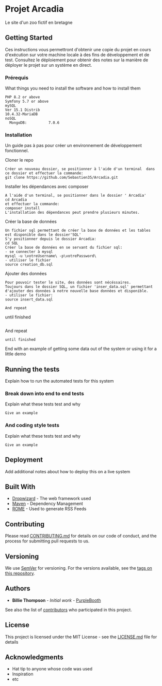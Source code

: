 # Projet Arcadia

Le site d'un zoo fictif en bretagne

## Getting Started

Ces instructions vous permettront d'obtenir une copie du projet en cours d'exécution sur votre machine locale à des fins de développement et de test. Consultez le déploiement pour obtenir des notes sur la manière de déployer le projet sur un système en direct.

### Prérequis

What things you need to install the software and how to install them

```
PHP 8.2 or above
Symfony 5.7 or above
mySQL
Ver 15.1 Distrib
10.4.32-MariaDB
noSQL
  MongoDB:          7.0.6
```

### Installation

Un guide pas à pas pour créer un environnement de développement fonctionnel.

Cloner le repo

```
Créer un nouveau dossier, se positionner à l'aide d'un terminal  dans ce dossier et effectuer la commande:
git clone https://github.com/Sebastien35/Arcadia.git
```

Installer les dépendances avec composer

```
A l'aide d'un terminal, se positionner dans le dossier ' Arcadia'
cd Arcadia
et effectuer la commande:
composer install
L'installation des dépendances peut prendre plusieurs minutes.
```
Créer la base de données

```
Un fichier sql permettant de créer la base de données et les tables est disponible dans le dossier'SQL'
S'y positionner depuis le dossier Arcadia:
cd SQL
Créer la base de données en se servant du fichier sql:
- se connecter à mysql
mysql -u \votreUsername\ -p\votrePassword\
- utiliser le fichier
source creation_db.sql

```
Ajouter des données 

```
Pour pouvoir tester le site, des données sont nécéssaires.
Toujours dans le dossier SQL, un fichier 'inser_data.sql' permettant d'ajouter des données à notre nouvelle base données et disponible.
- utiliser le fichier:
source insert_data.sql
```

```
And repeat
```
until finished
```

```
And repeat

```
until finished
```
End with an example of getting some data out of the system or using it for a little demo

## Running the tests

Explain how to run the automated tests for this system

### Break down into end to end tests

Explain what these tests test and why

```
Give an example
```

### And coding style tests

Explain what these tests test and why

```
Give an example
```

## Deployment

Add additional notes about how to deploy this on a live system

## Built With

* [Dropwizard](http://www.dropwizard.io/1.0.2/docs/) - The web framework used
* [Maven](https://maven.apache.org/) - Dependency Management
* [ROME](https://rometools.github.io/rome/) - Used to generate RSS Feeds

## Contributing

Please read [CONTRIBUTING.md](https://gist.github.com/PurpleBooth/b24679402957c63ec426) for details on our code of conduct, and the process for submitting pull requests to us.

## Versioning

We use [SemVer](http://semver.org/) for versioning. For the versions available, see the [tags on this repository](https://github.com/your/project/tags). 

## Authors

* **Billie Thompson** - *Initial work* - [PurpleBooth](https://github.com/PurpleBooth)

See also the list of [contributors](https://github.com/your/project/contributors) who participated in this project.

## License

This project is licensed under the MIT License - see the [LICENSE.md](LICENSE.md) file for details

## Acknowledgments

* Hat tip to anyone whose code was used
* Inspiration
* etc

